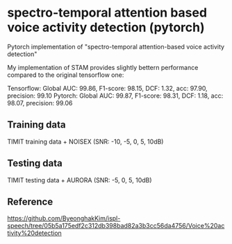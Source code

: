 # spectro-temporal attention based voice activity detection (pytorch)
Pytorch implementation of "spectro-temporal attention-based voice activity detection"

My implementation of STAM provides slightly bettern performance compared to the original tensorflow one:

Tensorflow: Global AUC: 99.86, F1-score: 98.15, DCF: 1.32, acc: 97.90, precision: 99.10
Pytorch: Global AUC: 99.87, F1-score: 98.31, DCF: 1.18, acc: 98.07, precision: 99.06

## Training data
TIMIT training data + NOISEX (SNR: -10, -5, 0, 5, 10dB)
## Testing data
TIMIT testing data + AURORA (SNR: -5, 0, 5, 10dB)
## Reference
https://github.com/ByeonghakKim/ispl-speech/tree/05b5a175edf2c312db398bad82a3b3cc56da4756/Voice%20activity%20detection
